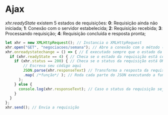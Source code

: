 # Ajax

_xhr.readyState_ existem 5 estados de requisições:
**0**: Requisição ainda não iniciada;
**1**: Conexão com o servidor estabelecida;
**2**: Requisição recebida;
**3**: Processando requisição;
**4**: Requisição concluída e resposta pronta;

```javascript
let xhr = new XMLHttpRequest(); // Instancia o XMLHttpRequest
xhr.open("GET", "negociacoes/semana"); // Abre a conexão com o método (GET) para que URl (negociacoes/sermana)
xhr.onreadystatechange = () => { // É executado sempre que o estado da requisição mudar
  if (xhr.readyState == 4) { // Checa se o estado da requisição está concluída e com resposta pronta
    if (xhr.status == 200) { // Checa se o status da requisição está OK (200)
        // Escreva seu código aqui
        JSON.parse(xhr.responseText) // Transforma a resposta da requisição de texto para JSON
        .map( /*função*/ ); // Roda cada parte do JSON executando a função
      );
    } else {
      console.log(xhr.responseText); // Caso o status da requisição seja != de 200
    }
  }
};
xhr.send(); // Envia a requisição
```

